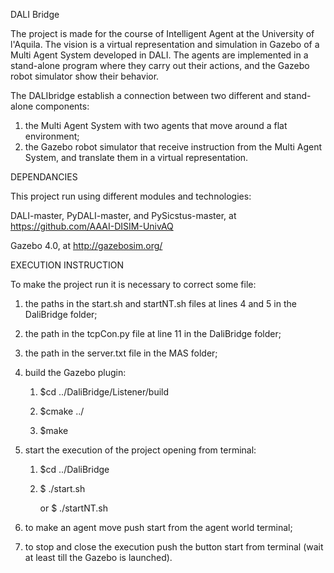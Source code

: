 DALI Bridge 


The project is made for the course of Intelligent Agent at the University of l'Aquila. The vision is a virtual representation and simulation in Gazebo of a Multi Agent System developed in DALI. The  agents are implemented in a stand-alone program where they carry out their actions, and the Gazebo robot simulator show their behavior. 



The DALIbridge establish a connection between two different and stand-alone components:

1. the Multi Agent System with two agents that move around a flat environment;
2. the Gazebo robot simulator that receive instruction from the Multi Agent System, and translate them in a virtual representation. 




DEPENDANCIES 

This project run using different modules and technologies: 

DALI-master, PyDALI-master, and PySicstus-master, at https://github.com/AAAI-DISIM-UnivAQ 

Gazebo 4.0, at http://gazebosim.org/ 




EXECUTION INSTRUCTION

To make the project run it is necessary to correct some file: 

1. the paths in the start.sh and startNT.sh files at lines 4 and 5 in the DaliBridge folder; 

2. the path in the tcpCon.py file at line 11 in the DaliBridge folder; 

3. the path in the server.txt file in the MAS folder; 

4. build the Gazebo plugin: 

	1. $cd ../DaliBridge/Listener/build 
	
	2. $cmake ../ 
	
	3. $make 
	
5. start the execution of the project opening from terminal: 

	1. $cd ../DaliBridge 
	
	2. $ ./start.sh 
	
	   or $ ./startNT.sh
6. to make an agent move push start from the agent world terminal; 

7. to stop and close the execution push the button start from terminal (wait at least till the Gazebo is launched). 
